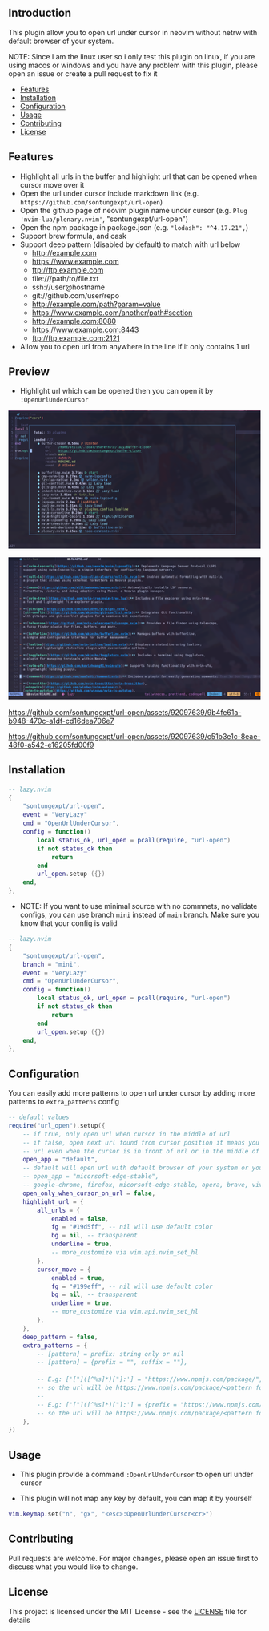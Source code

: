 ## Introduction

This plugin allow you to open url under cursor in neovim without netrw with
default browser of your system.

NOTE: Since I am the linux user so i only test this plugin on linux, if you
are using macos or windows and you have any problem with this plugin, please
open an issue or create a pull request to fix it

- [Features](#features)
- [Installation](#installation)
- [Configuration](#configuration)
- [Usage](#usage)
- [Contributing](#contributing)
- [License](#license)

<!--toc:end-->

## Features

- Highlight all urls in the buffer and highlight url that can be opened when cursor move over it
- Open the url under cursor include markdown link (e.g. `https://github.com/sontungexpt/url-open`)
- Open the github page of neovim plugin name under cursor (e.g. `Plug 'nvim-lua/plenary.nvim'`, "sontungexpt/url-open")
- Open the npm package in package.json (e.g. `"lodash": "^4.17.21",`)
- Support brew formula, and cask
- Support deep pattern (disabled by default) to match with url below
  - http://example.com
  - https://www.example.com
  - ftp://ftp.example.com
  - file:///path/to/file.txt
  - ssh://user@hostname
  - git://github.com/user/repo
  - http://example.com/path?param=value
  - https://www.example.com/another/path#section
  - http://example.com:8080
  - https://www.example.com:8443
  - ftp://ftp.example.com:2121
- Allow you to open url from anywhere in the line if it only contains 1 url

## Preview

- Highlight url which can be opened then you can open it by `:OpenUrlUnderCursor`

![highlight-url](./docs/readme/preview1.png)

![highlight-all-url](./docs/readme/preview2.png)

https://github.com/sontungexpt/url-open/assets/92097639/9b4fe61a-b948-470c-a1df-cd16dea706e7

https://github.com/sontungexpt/url-open/assets/92097639/c51b3e1c-8eae-48f0-a542-e16205fd00f9

## Installation

```lua
-- lazy.nvim
{
	"sontungexpt/url-open",
    event = "VeryLazy"
	cmd = "OpenUrlUnderCursor",
	config = function()
		local status_ok, url_open = pcall(require, "url-open")
		if not status_ok then
			return
		end
		url_open.setup ({})
	end,
},
```

- NOTE: If you want to use minimal source with no commnets, no validate configs,
  you can use branch `mini` instead of `main` branch. Make sure you know that your config is valid

```lua
-- lazy.nvim
{
	"sontungexpt/url-open",
    branch = "mini",
    event = "VeryLazy"
	cmd = "OpenUrlUnderCursor",
	config = function()
		local status_ok, url_open = pcall(require, "url-open")
		if not status_ok then
			return
		end
		url_open.setup ({})
	end,
},
```

## Configuration

You can easily add more patterns to open url under cursor by adding more patterns to `extra_patterns` config

```lua
-- default values
require("url_open").setup({
    -- if true, only open url when cursor in the middle of url
    -- if false, open next url found from cursor position it means you can open
    -- url even when the cursor is in front of url or in the middle of url
	open_app = "default",
	-- default will open url with default browser of your system or you can choose your browser like this
	-- open_app = "micorsoft-edge-stable",
	-- google-chrome, firefox, micorsoft-edge-stable, opera, brave, vivaldi
	open_only_when_cursor_on_url = false,
	highlight_url = {
		all_urls = {
			enabled = false,
			fg = "#19d5ff", -- nil will use default color
			bg = nil, -- transparent
			underline = true,
            -- more_customize via vim.api.nvim_set_hl
		},
		cursor_move = {
			enabled = true,
			fg = "#199eff", -- nil will use default color
			bg = nil, -- transparent
			underline = true,
            -- more_customize via vim.api.nvim_set_hl
		},
	},
	deep_pattern = false,
	extra_patterns = {
		-- [pattern] = prefix: string only or nil
		-- [pattern] = {prefix = "", suffix = ""},
		--
		-- E.g: ['["]([^%s]*)["]:'] = "https://www.npmjs.com/package/",
		-- so the url will be https://www.npmjs.com/package/<pattern found>
		--
		-- E.g: ['["]([^%s]*)["]:'] = {prefix = "https://www.npmjs.com/package/", suffix = "/issues"},
		-- so the url will be https://www.npmjs.com/package/<pattern found>/issues
	},
})
```

## Usage

- This plugin provide a command `:OpenUrlUnderCursor` to open url under cursor

- This plugin will not map any key by default, you can map it by yourself

```lua
vim.keymap.set("n", "gx", "<esc>:OpenUrlUnderCursor<cr>")
```

## Contributing

Pull requests are welcome. For major changes, please open an issue first to discuss what you would like to change.

## License

This project is licensed under the MIT License - see the [LICENSE](LICENSE) file for details

